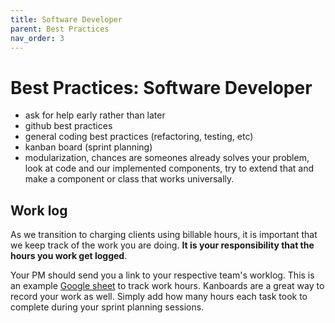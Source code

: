 ```yaml
---
title: Software Developer
parent: Best Practices
nav_order: 3
---
```


# Best Practices: Software Developer

-   ask for help early rather than later
-   github best practices
-   general coding best practices (refactoring, testing, etc)
-   kanban board (sprint planning)
-   modularization, chances are someones already solves your problem, look at code and our implemented components, try to extend that and make a component or class that works universally.

## Work log

As we transition to charging clients using billable hours, it is important that we keep track of the work you are doing. **It is your responsibility that the hours you work get logged**.

Your PM should send you a link to your respective team's worklog. This is an example [Google sheet](https://docs.google.com/spreadsheets/d/1FzZ8p6jcDI5qdJmZVgxLlgHIqx9nV8Jg39T9jLmOnEc/edit?usp=sharing) to track work hours. Kanboards are a great way to record your work as well. Simply add how many hours each task took to complete during your sprint planning sessions.
